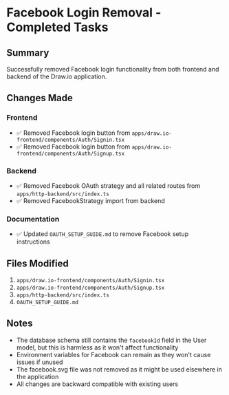 # Facebook Login Removal - Completed Tasks

## Summary
Successfully removed Facebook login functionality from both frontend and backend of the Draw.io application.

## Changes Made

### Frontend
- ✅ Removed Facebook login button from `apps/draw.io-frontend/components/Auth/Signin.tsx`
- ✅ Removed Facebook login button from `apps/draw.io-frontend/components/Auth/Signup.tsx`

### Backend
- ✅ Removed Facebook OAuth strategy and all related routes from `apps/http-backend/src/index.ts`
- ✅ Removed FacebookStrategy import from backend

### Documentation
- ✅ Updated `OAUTH_SETUP_GUIDE.md` to remove Facebook setup instructions

## Files Modified
1. `apps/draw.io-frontend/components/Auth/Signin.tsx`
2. `apps/draw.io-frontend/components/Auth/Signup.tsx`
3. `apps/http-backend/src/index.ts`
4. `OAUTH_SETUP_GUIDE.md`

## Notes
- The database schema still contains the `facebookId` field in the User model, but this is harmless as it won't affect functionality
- Environment variables for Facebook can remain as they won't cause issues if unused
- The facebook.svg file was not removed as it might be used elsewhere in the application
- All changes are backward compatible with existing users
